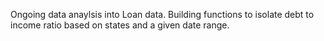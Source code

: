Ongoing data anaylsis into Loan data. 
Building functions to isolate debt to income ratio based on states and a given date range.
